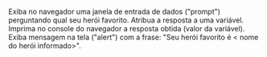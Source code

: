 Exiba no navegador uma janela de entrada de dados ("prompt") perguntando qual seu herói favorito.
Atribua a resposta a uma variável.
Imprima no console do navegador a resposta obtida (valor da variável).
Exiba mensagem na tela ("alert") com a frase: "Seu herói favorito é < nome do herói informado>". 